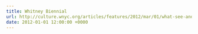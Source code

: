 ```yaml
---
title: Whitney Biennial
url: http://culture.wnyc.org/articles/features/2012/mar/01/what-see-and-what-not-see-2012-whitney-biennial/
date: 2012-01-01 12:00:00 +0000
---
```

